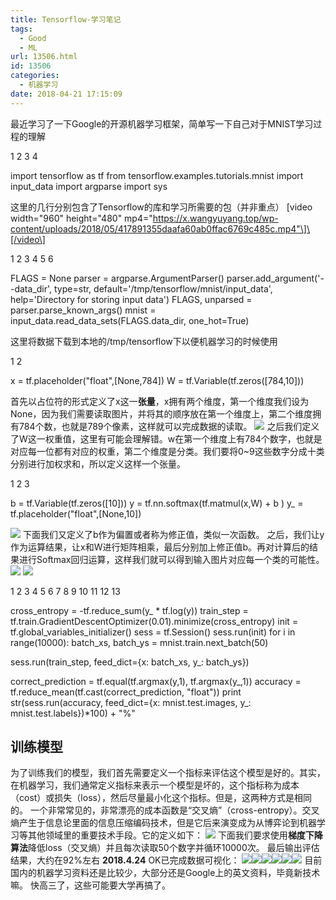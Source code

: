 ```yaml
---
title: Tensorflow-学习笔记
tags:
  - Good
  - ML
url: 13506.html
id: 13506
categories:
  - 机器学习
date: 2018-04-21 17:15:09
---
```


最近学习了一下Google的开源机器学习框架，简单写一下自己对于MNIST学习过程的理解

1
2
3
4

import tensorflow as tf
from tensorflow.examples.tutorials.mnist import input_data
import argparse
import sys

这里的几行分别包含了Tensorflow的库和学习所需要的包（并非重点） \[video width="960" height="480" mp4="https://x.wangyuyang.top/wp-content/uploads/2018/05/417891355daafa60ab0ffac6769c485c.mp4"\]\[/video\]

1
2
3
4
5
6

FLAGS = None
parser = argparse.ArgumentParser()
parser.add_argument('--data_dir', type=str, default='/tmp/tensorflow/mnist/input_data',
 help='Directory for storing input data')
FLAGS, unparsed = parser.parse\_known\_args()
mnist = input\_data.read\_data\_sets(FLAGS.data\_dir, one_hot=True)

这里将数据下载到本地的/tmp/tensorflow下以便机器学习的时候使用

1
2

x = tf.placeholder("float",\[None,784\])
W = tf.Variable(tf.zeros(\[784,10\]))

首先以占位符的形式定义了x这一**张量**，x拥有两个维度，第一个维度我们设为None，因为我们需要读取图片，并将其的顺序放在第一个维度上，第二个维度拥有784个数，也就是789个像素，这样就可以完成数据的读取。 ![](http://blog.echo.cool/wp-content/uploads/2018/05/tensorflow-学习笔记-6.png) 之后我们定义了W这一权重值，这里有可能会理解错。w在第一个维度上有784个数字，也就是对应每一位都有对应的权重，第二个维度是分类。我们要将0~9这些数字分成十类分别进行加权求和，所以定义这样一个张量。

1
2
3

b = tf.Variable(tf.zeros(\[10\]))
y = tf.nn.softmax(tf.matmul(x,W) + b )
y_ = tf.placeholder("float",\[None,10\]) 

![](http://blog.echo.cool/wp-content/uploads/2018/05/tensorflow-学习笔记-7.png) 下面我们又定义了b作为偏置或者称为修正值，类似一次函数。 之后，我们让y作为运算结果，让x和W进行矩阵相乘，最后分别加上修正值b。再对计算后的结果进行Softmax回归运算，这样我们就可以得到输入图片对应每一个类的可能性。 ![](http://blog.echo.cool/wp-content/uploads/2018/05/tensorflow-学习笔记-8.png) ![](http://blog.echo.cool/wp-content/uploads/2018/05/tensorflow-学习笔记-9.png)

1
2
3
4
5
6
7
8
9
10
11
12
13

cross\_entropy = -tf.reduce\_sum(y_ * tf.log(y))
train_step = tf.train.GradientDescentOptimizer(0.01).minimize(cross_entropy)
init = tf.global\_variables\_initializer()
sess = tf.Session()
sess.run(init)
for i in range(10000):
 batch\_xs, batch\_ys = mnist.train.next_batch(50)

 sess.run(train\_step, feed\_dict={x: batch\_xs, y\_: batch_ys})

correct_prediction = tf.equal(tf.argmax(y,1), tf.argmax(y_,1))
accuracy = tf.reduce\_mean(tf.cast(correct\_prediction, "float"))
print str(sess.run(accuracy, feed\_dict={x: mnist.test.images, y\_: mnist.test.labels})*100) \+ "%"

训练模型
----

为了训练我们的模型，我们首先需要定义一个指标来评估这个模型是好的。其实，在机器学习，我们通常定义指标来表示一个模型是坏的，这个指标称为成本（cost）或损失（loss），然后尽量最小化这个指标。但是，这两种方式是相同的。 一个非常常见的，非常漂亮的成本函数是“交叉熵”（cross-entropy）。交叉熵产生于信息论里面的信息压缩编码技术，但是它后来演变成为从博弈论到机器学习等其他领域里的重要技术手段。它的定义如下： ![](http://blog.echo.cool/wp-content/uploads/2018/05/tensorflow-学习笔记-10.png) 下面我们要求使用**梯度下降算法**降低loss（交叉熵）并且每次读取50个数字并循环10000次。 最后输出评估结果，大约在92%左右 **2018.4.24** OK已完成数据可视化： ![](http://blog.echo.cool/wp-content/uploads/2018/05/tensorflow-学习笔记-11.png)![](http://blog.echo.cool/wp-content/uploads/2018/05/tensorflow-学习笔记-12.png)![](http://blog.echo.cool/wp-content/uploads/2018/05/tensorflow-学习笔记-13.png)![](http://blog.echo.cool/wp-content/uploads/2018/05/tensorflow-学习笔记-14.png)![](http://blog.echo.cool/wp-content/uploads/2018/05/tensorflow-学习笔记-15.png)![](http://blog.echo.cool/wp-content/uploads/2018/05/tensorflow-学习笔记-16.png) 目前国内的机器学习资料还是比较少，大部分还是Google上的英文资料，毕竟新技术嘛。 快高三了，这些可能要大学再搞了。